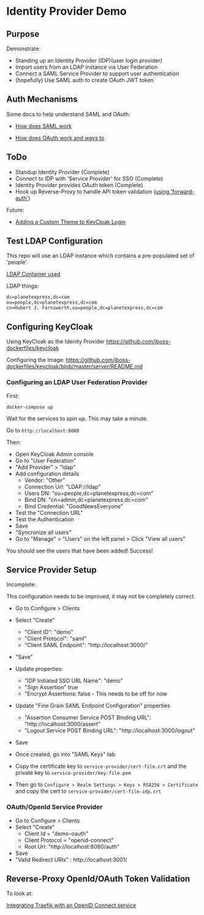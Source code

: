 # Identity Provider Demo

## Purpose

Demonstrate:

* Standing up an Identity Provider (IDP)(user login provider)
* Import users from an LDAP instance via User Federation
* Connect a SAML Service Provider to support user authentication
* (hopefully) Use SAML auth to create OAuth JWT token

## Auth Mechanisms

Some docs to help understand SAML and OAuth:

* [How does SAML work](./docs/saml-workflow.md)

* [How does OAuth work and ways to](./docs/oauth-workflow.md)

## ToDo

* Standup Identity Provider (Complete)
* Connect to IDP with 'Service Provider' for SSO (Complete)
* Identity Provider provides OAuth token (Complete)
* Hook up Reverse-Proxy to handle API token validation ([using 'forward-auth'](https://github.com/gregberns/forward-auth))

Future:
* [Adding a Custom Theme to KeyCloak Login](https://github.com/jboss-dockerfiles/keycloak/blob/master/server/README.md#adding-a-custom-theme)


## Test LDAP Configuration

This repo will use an LDAP instance which contains a pre-populated set of 'people'.

[LDAP Container used](https://github.com/rroemhild/docker-test-openldap)

LDAP things:

```
dc=planetexpress,dc=com
ou=people,dc=planetexpress,dc=com
cn=Hubert J. Farnsworth,ou=people,dc=planetexpress,dc=com
```

## Configuring KeyCloak

Using KeyCloak as the Idenity Provider
https://github.com/jboss-dockerfiles/keycloak

Configuring the Image:
https://github.com/jboss-dockerfiles/keycloak/blob/master/server/README.md

### Configuring an LDAP User Federation Provider

First:

```
docker-compose up
```

Wait for the services to spin up. This may take a minute.

Go to `http://localhost:8080`

Then:

* Open KeyCloak Admin console
* Go to "User Federation"
* "Add Provider" > "ldap"
* Add configuration details
  * Vendor: "Other"
  * Connection Url: "LDAP://ldap"
  * Users DN: "ou=people,dc=planetexpress,dc=com"
  * Bind DN: "cn=admin,dc=planetexpress,dc=com"
  * Bind Credential: "GoodNewsEveryone"
* Test the "Connection URL"
* Test the Authentication
* Save
* "Syncronize all users"
* Go to "Manage" > "Users" on the left panel > Click "View all users"

You should see the users that have been added! Success!

## Service Provider Setup

Incomplete:

This configuration needs to be improved, it may not be completely correct.

* Go to Configure > Clients
* Select "Create"
  * "Client ID": "demo"
  * "Client Protocol": "saml"
  * "Client SAML Endpoint": "http://localhost:3000/"
* "Save"
* Update properties:
  * "IDP Initiated SSO URL Name": "demo"
  * "Sign Assertion" true
  * "Encrypt Assertions: false - This needs to be off for now
* Update "Fine Grain SAML Endpoint Configuration" properties
  * "Assertion Consumer Service POST Binding URL": "http://localhost:3000/assert"
  * "Logout Service POST Binding URL": "http://localhost:3000/logout" 
  
* Save
* Once created, go into "SAML Keys" tab
* Copy the certificate key to `service-provider/cert-file.crt` and the private key to `service-provider/key-file.pem`
* Then go to `Configure > Realm Settings > Keys > RSA256 > Certificate` and copy the cert to `service-provider/cert-file-idp.crt`


### OAuth/OpenId Service Provider

* Go to Configure > Clients
* Select "Create"
  * Client Id = "demo-oauth"
  * Client Protocol = "openid-connect"
  * Root Url: "http://localhost:8080/auth"
* Save
* "Valid Redirect URIs" : http://localhost:3001/

## Reverse-Proxy OpenId/OAuth Token Validation

To look at:

[Integrating Traefik with an OpenID Connect service](https://github.com/containous/traefik/pull/3216)
